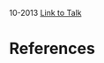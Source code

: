 

10-2013
[Link to Talk](https://www.churchofjesuschrist.org/study/general-conference/2013/10/priesthood-session?lang=eng)



# References
